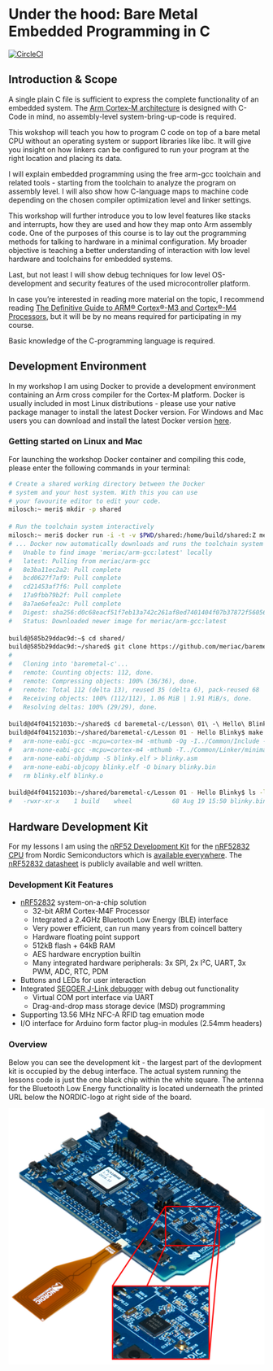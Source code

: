 # Under the hood: Bare Metal Embedded Programming in C

[![CircleCI](https://circleci.com/gh/meriac/baremetal-c.svg?style=svg)](https://circleci.com/gh/meriac/baremetal-c)

## Introduction & Scope

A single plain C file is sufficient to express the complete functionality of an embedded system. The [Arm Cortex-M architecture](http://infocenter.arm.com/help/index.jsp?topic=/com.arm.doc.dui0553a/index.html) is designed with C-Code in mind, no assembly-level system-bring-up-code is required.

This wokshop will teach you how to program C code on top of a bare metal CPU without an operating system or support libraries like libc. It will give you insight on how linkers can be configured to run your program at the right location and placing its data.

I will explain embedded programming using the free arm-gcc toolchain and related tools - starting from the toolchain to analyze the program on assembly level. I will also show how C-language maps to machine code depending on the chosen compiler optimization level and linker settings.

This workshop will further introduce you to low level features like stacks and interrupts, how they are used and how they map onto Arm assembly code. One of the purposes of this course is to lay out the programming methods for talking to hardware in a minimal configuration. My broader objective is teaching a better understanding of interaction with low level hardware and toolchains for embedded systems.

Last, but not least I will show debug techniques for low level OS-development and security features of the used microcontroller platform.

In case you’re interested in reading more material on the topic, I recommend reading [The Definitive Guide to ARM® Cortex®-M3 and Cortex®-M4 Processors](https://www.amazon.com/dp/0124080820), but it will be by no means required for participating in my course.

Basic knowledge of the C-programming language is required.

## Development Environment
			
In my workshop I am using Docker to provide a development environment containing an Arm cross compiler for the Cortex-M platform. Docker is usually included in most Linux distributions - please use your native package manager to install the latest Docker version. For Windows and Mac users you can download and install the latest Docker version [here](https://www.docker.com/get-started).

### Getting started on Linux and Mac

For launching the workshop Docker container and compiling this code, please enter the following commands in your terminal:
```bash
# Create a shared working directory between the Docker
# system and your host system. With this you can use
# your favourite editor to edit your code.
milosch:~ meri$ mkdir -p shared

# Run the toolchain system interactively
milosch:~ meri$ docker run -i -t -v $PWD/shared:/home/build/shared:Z meriac/arm-gcc
# ... Docker now automatically downloads and runs the toolchain system in an isolated Linux environment:
#	Unable to find image 'meriac/arm-gcc:latest' locally
#	latest: Pulling from meriac/arm-gcc
#	8e3ba11ec2a2: Pull complete 
#	bcd0627f7af9: Pull complete 
#	cd21453af7f6: Pull complete 
#	17a9fbb79b2f: Pull complete 
#	8a7ae6efea2c: Pull complete 
#	Digest: sha256:d0c68eacf51f7eb13a742c261af8ed7401404f07b37872f56056961fc21efdac
#	Status: Downloaded newer image for meriac/arm-gcc:latest

build@585b29ddac9d:~$ cd shared/
build@585b29ddac9d:~/shared$ git clone https://github.com/meriac/baremetal-c
#
#	Cloning into 'baremetal-c'...
#	remote: Counting objects: 112, done.
#	remote: Compressing objects: 100% (36/36), done.
#	remote: Total 112 (delta 13), reused 35 (delta 6), pack-reused 68
#	Receiving objects: 100% (112/112), 1.06 MiB | 1.91 MiB/s, done.
#	Resolving deltas: 100% (29/29), done.

build@d4f04152103b:~/shared$ cd baremetal-c/Lesson\ 01\ -\ Hello\ Blinky/
build@d4f04152103b:~/shared/baremetal-c/Lesson 01 - Hello Blinky$ make
#	arm-none-eabi-gcc -mcpu=cortex-m4 -mthumb -Og -I../Common/Include -I../Common/Include/CMSIS5 -fno-common -g3 -Wall -Werror -Wextra   -c -o blinky.o blinky.c
#	arm-none-eabi-gcc -mcpu=cortex-m4 -mthumb -T../Common/Linker/minimal.ld -nostartfiles -nostdlib -lnosys -o blinky.elf blinky.o
#	arm-none-eabi-objdump -S blinky.elf > blinky.asm
#	arm-none-eabi-objcopy blinky.elf -O binary blinky.bin
#	rm blinky.elf blinky.o

build@d4f04152103b:~/shared/baremetal-c/Lesson 01 - Hello Blinky$ ls -l blinky.bin 
#	-rwxr-xr-x    1 build    wheel           68 Aug 19 15:50 blinky.bin
```

## Hardware Development Kit

For my lessons I am using the 
[nRF52 Development Kit](https://infocenter.nordicsemi.com/index.jsp?topic=%2Fcom.nordic.infocenter.nrf52%2Fdita%2Fnrf52%2Fdevelopment%2Fnrf52_dev_kit.html) for the 
[nRF52832 CPU](https://infocenter.nordicsemi.com/pdf/nRF52832_PB_v2.0.pdf) from Nordic Semiconductors which is [available everywhere](https://www.nordicsemi.com/eng/Buy-Online?search_token=nRF52-DK). The [nRF52832 datasheet](http://infocenter.nordicsemi.com/pdf/nRF52832_PS_v1.4.pdf) is publicly available and well written.

### Development Kit Features

- [nRF52832](https://infocenter.nordicsemi.com/pdf/nRF52832_PS_v1.4.pdf) system-on-a-chip solution
	- 32-bit ARM Cortex-M4F Processor
	- Integrated a 2.4GHz Bluetooth Low Energy (BLE) interface
	- Very power efficient, can run many years from coincell battery
	- Hardware floating point support
	- 512kB flash + 64kB RAM
	- AES hardware encryption builtin
	- Many integrated hardware peripherals: 3x SPI, 2x I²C, UART, 3x PWM, ADC, RTC, PDM
- Buttons and LEDs for user interaction
- Integrated [SEGGER J-Link debugger](https://www.segger.com/downloads/jlink/#J-LinkSoftwareAndDocumentationPack) with debug out functionality
	- Virtual COM port interface via UART
	- Drag-and-drop mass storage device (MSD) programming
- Supporting 13.56 MHz NFC-A RFID tag emuation mode
- I/O interface for Arduino form factor plug-in modules (2.54mm headers)

### Overview

Below you can see the development kit - the largest part of the devlopment kit is occupied by the debug interface. The actual system running the lessons code is just the one black chip within the white square.
The antenna for the Bluetooth Low Energy functionality is located underneath the printed URL below the NORDIC-logo at right side of the board. 

![nRF51 Development Kit](Documentation/Images/nRF52_DK.jpg)


